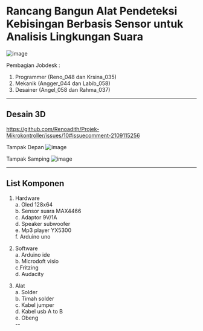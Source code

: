 # Rancang Bangun Alat Pendeteksi Kebisingan Berbasis Sensor untuk Analisis Lingkungan Suara

![image](https://github.com/Renoadith/Projek-Mikrokontroller/assets/168974067/350eb0ba-c08e-4825-985c-01733abdec70)

Pembagian Jobdesk :
1. Programmer (Reno_048 dan Krsina_035)
2. Mekanik (Angger_044 dan Labib_058)
3. Desainer (Angel_058 dan Rahma_037)
---
## Desain 3D
https://github.com/Renoadith/Projek-Mikrokontroller/issues/10#issuecomment-2109115256

Tampak Depan
![image](https://github.com/Renoadith/Projek-Mikrokontroller/assets/168974067/cd8f0399-5477-43ad-94a6-99c94dabc76f)

Tampak Samping
![image](https://github.com/Renoadith/Projek-Mikrokontroller/assets/168974067/a0962f13-eeed-4fc2-9eb1-a15372193779)

---
## List Komponen
1. Hardware  
   a. Oled 128x64  
   b. Sensor suara MAX4466  
   c. Adaptor 9V/1A  
   d. Speaker subwoofer  
   e. Mp3 player YX5300  
   f. Arduino uno  
   
2. Software  
   a. Arduino ide  
   b. Microdoft visio  
   c.Fritzing  
   d. Audacity  
   
3. Alat  
   a. Solder  
   b. Timah solder  
   c. Kabel jumper  
   d. Kabel usb A to B  
   e. Obeng  
--

